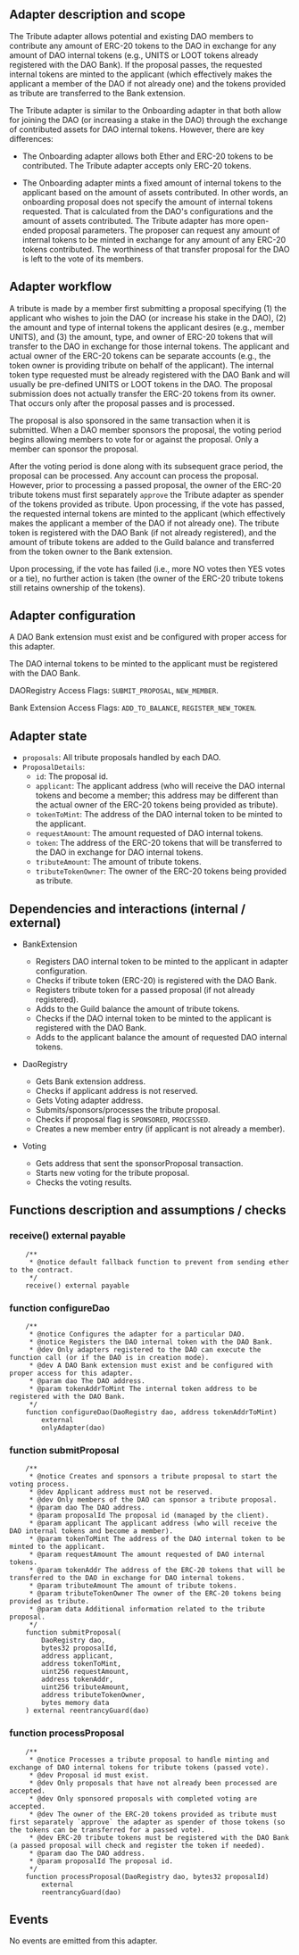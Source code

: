 ## Adapter description and scope

The Tribute adapter allows potential and existing DAO members to contribute any amount of ERC-20 tokens to the DAO in exchange for any amount of DAO internal tokens (e.g., UNITS or LOOT tokens already registered with the DAO Bank). If the proposal passes, the requested internal tokens are minted to the applicant (which effectively makes the applicant a member of the DAO if not already one) and the tokens provided as tribute are transferred to the Bank extension.

The Tribute adapter is similar to the Onboarding adapter in that both allow for joining the DAO (or increasing a stake in the DAO) through the exchange of contributed assets for DAO internal tokens. However, there are key differences:

- The Onboarding adapter allows both Ether and ERC-20 tokens to be contributed. The Tribute adapter accepts only ERC-20 tokens.

- The Onboarding adapter mints a fixed amount of internal tokens to the applicant based on the amount of assets contributed. In other words, an onboarding proposal does not specify the amount of internal tokens requested. That is calculated from the DAO's configurations and the amount of assets contributed. The Tribute adapter has more open-ended proposal parameters. The proposer can request any amount of internal tokens to be minted in exchange for any amount of any ERC-20 tokens contributed. The worthiness of that transfer proposal for the DAO is left to the vote of its members.

## Adapter workflow

A tribute is made by a member first submitting a proposal specifying (1) the applicant who wishes to join the DAO (or increase his stake in the DAO), (2) the amount and type of internal tokens the applicant desires (e.g., member UNITS), and (3) the amount, type, and owner of ERC-20 tokens that will transfer to the DAO in exchange for those internal tokens. The applicant and actual owner of the ERC-20 tokens can be separate accounts (e.g., the token owner is providing tribute on behalf of the applicant). The internal token type requested must be already registered with the DAO Bank and will usually be pre-defined UNITS or LOOT tokens in the DAO. The proposal submission does not actually transfer the ERC-20 tokens from its owner. That occurs only after the proposal passes and is processed.

The proposal is also sponsored in the same transaction when it is submitted. When a DAO member sponsors the proposal, the voting period begins allowing members to vote for or against the proposal. Only a member can sponsor the proposal.

After the voting period is done along with its subsequent grace period, the proposal can be processed. Any account can process the proposal. However, prior to processing a passed proposal, the owner of the ERC-20 tribute tokens must first separately `approve` the Tribute adapter as spender of the tokens provided as tribute. Upon processing, if the vote has passed, the requested internal tokens are minted to the applicant (which effectively makes the applicant a member of the DAO if not already one). The tribute token is registered with the DAO Bank (if not already registered), and the amount of tribute tokens are added to the Guild balance and transferred from the token owner to the Bank extension.

Upon processing, if the vote has failed (i.e., more NO votes then YES votes or a tie), no further action is taken (the owner of the ERC-20 tribute tokens still retains ownership of the tokens).

## Adapter configuration

A DAO Bank extension must exist and be configured with proper access for this adapter.

The DAO internal tokens to be minted to the applicant must be registered with the DAO Bank.

DAORegistry Access Flags: `SUBMIT_PROPOSAL`, `NEW_MEMBER`.

Bank Extension Access Flags: `ADD_TO_BALANCE`, `REGISTER_NEW_TOKEN`.

## Adapter state

- `proposals`: All tribute proposals handled by each DAO.
- `ProposalDetails`:
  - `id`: The proposal id.
  - `applicant`: The applicant address (who will receive the DAO internal tokens and become a member; this address may be different than the actual owner of the ERC-20 tokens being provided as tribute).
  - `tokenToMint`: The address of the DAO internal token to be minted to the applicant.
  - `requestAmount`: The amount requested of DAO internal tokens.
  - `token`: The address of the ERC-20 tokens that will be transferred to the DAO in exchange for DAO internal tokens.
  - `tributeAmount`: The amount of tribute tokens.
  - `tributeTokenOwner`: The owner of the ERC-20 tokens being provided as tribute.

## Dependencies and interactions (internal / external)

- BankExtension

  - Registers DAO internal token to be minted to the applicant in adapter configuration.
  - Checks if tribute token (ERC-20) is registered with the DAO Bank.
  - Registers tribute token for a passed proposal (if not already registered).
  - Adds to the Guild balance the amount of tribute tokens.
  - Checks if the DAO internal token to be minted to the applicant is registered with the DAO Bank.
  - Adds to the applicant balance the amount of requested DAO internal tokens.

- DaoRegistry

  - Gets Bank extension address.
  - Checks if applicant address is not reserved.
  - Gets Voting adapter address.
  - Submits/sponsors/processes the tribute proposal.
  - Checks if proposal flag is `SPONSORED`, `PROCESSED`.
  - Creates a new member entry (if applicant is not already a member).

- Voting

  - Gets address that sent the sponsorProposal transaction.
  - Starts new voting for the tribute proposal.
  - Checks the voting results.

## Functions description and assumptions / checks

### receive() external payable

```solidity
    /**
     * @notice default fallback function to prevent from sending ether to the contract.
     */
    receive() external payable
```

### function configureDao

```solidity
    /**
     * @notice Configures the adapter for a particular DAO.
     * @notice Registers the DAO internal token with the DAO Bank.
     * @dev Only adapters registered to the DAO can execute the function call (or if the DAO is in creation mode).
     * @dev A DAO Bank extension must exist and be configured with proper access for this adapter.
     * @param dao The DAO address.
     * @param tokenAddrToMint The internal token address to be registered with the DAO Bank.
     */
    function configureDao(DaoRegistry dao, address tokenAddrToMint)
        external
        onlyAdapter(dao)
```

### function submitProposal

```solidity
    /**
     * @notice Creates and sponsors a tribute proposal to start the voting process.
     * @dev Applicant address must not be reserved.
     * @dev Only members of the DAO can sponsor a tribute proposal.
     * @param dao The DAO address.
     * @param proposalId The proposal id (managed by the client).
     * @param applicant The applicant address (who will receive the DAO internal tokens and become a member).
     * @param tokenToMint The address of the DAO internal token to be minted to the applicant.
     * @param requestAmount The amount requested of DAO internal tokens.
     * @param tokenAddr The address of the ERC-20 tokens that will be transferred to the DAO in exchange for DAO internal tokens.
     * @param tributeAmount The amount of tribute tokens.
     * @param tributeTokenOwner The owner of the ERC-20 tokens being provided as tribute.
     * @param data Additional information related to the tribute proposal.
     */
    function submitProposal(
        DaoRegistry dao,
        bytes32 proposalId,
        address applicant,
        address tokenToMint,
        uint256 requestAmount,
        address tokenAddr,
        uint256 tributeAmount,
        address tributeTokenOwner,
        bytes memory data
    ) external reentrancyGuard(dao)
```

### function processProposal

```solidity
    /**
     * @notice Processes a tribute proposal to handle minting and exchange of DAO internal tokens for tribute tokens (passed vote).
     * @dev Proposal id must exist.
     * @dev Only proposals that have not already been processed are accepted.
     * @dev Only sponsored proposals with completed voting are accepted.
     * @dev The owner of the ERC-20 tokens provided as tribute must first separately `approve` the adapter as spender of those tokens (so the tokens can be transferred for a passed vote).
     * @dev ERC-20 tribute tokens must be registered with the DAO Bank (a passed proposal will check and register the token if needed).
     * @param dao The DAO address.
     * @param proposalId The proposal id.
     */
    function processProposal(DaoRegistry dao, bytes32 proposalId)
        external
        reentrancyGuard(dao)
```

## Events

No events are emitted from this adapter.
